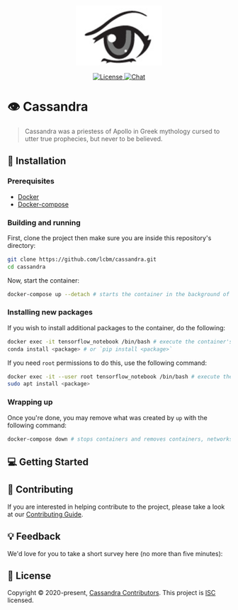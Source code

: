 <p align="center">
  <a target="_blank" rel="noopener noreferrer">
    <img src="docs/logo.png" alt="logo">
  </a>
</p>

<p align="center">
  <a href="https://opensource.org/licenses/ISC">
    <img src="https://img.shields.io/badge/License-ISC-yellow.svg" alt="License">
  </a>
  <a href="https://gitter.im/lcbm/community">
    <img src="https://badges.gitter.im/lcbm/community.svg" alt="Chat">
  </a>
</p>

# 👁️ Cassandra

> Cassandra was a priestess of Apollo in Greek mythology cursed to utter true prophecies, but never to be believed.

<insert>

## 🚀 Installation

### Prerequisites

- [Docker](https://docs.docker.com/get-docker/)
- [Docker-compose](https://docs.docker.com/compose/install/)

### Building and running

First, clone the project then make sure you are inside this repository's directory:

```bash
git clone https://github.com/lcbm/cassandra.git
cd cassandra
```

Now, start the container:

```bash
docker-compose up --detach # starts the container in the background of your terminal
```

### Installing new packages

If you wish to install additional packages to the container, do the following:

```bash
docker exec -it tensorflow_notebook /bin/bash # execute the container's bash
conda install <package> # or `pip install <package>`
```

If you need `root` permissions to do this, use the following command:

```bash
docker exec -it --user root tensorflow_notebook /bin/bash # execute the container's bash
sudo apt install <package>
```

### Wrapping up

Once you're done, you may remove what was created by `up` with the following command:

```bash
docker-compose down # stops containers and removes containers, networks, volumes, and images created by `up`
```

## 💻 Getting Started

<insert>

## 🤝 Contributing

If you are interested in helping contribute to the project, please take a look at our [Contributing Guide](https://github.com/lcbm/cassandra/blob/master/CONTRIBUTING.md).

## 💡 Feedback

We'd love for you to take a short survey here (no more than five minutes): <insert>

## 📝 License

Copyright © 2020-present, [Cassandra Contributors](https://github.com/lcbm/cassandra/graphs/contributors).
This project is [ISC](https://github.com/lcbm/cassandra/blob/master/LICENSE) licensed.

